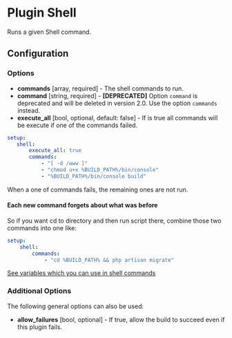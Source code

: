 Plugin Shell
============

Runs a given Shell command.

Configuration
-------------

### Options

* **commands** [array, required] - The shell commands to run.
* **command** [string, required] - **[DEPRECATED]** Option `command` is deprecated and will be deleted in version 2.0. 
Use the option `commands` instead.
* **execute_all** [bool, optional, default: false] - If is true all commands will be execute if one of the commands 
failed.

```yml
setup:
   shell:
       execute_all: true
       commands:
           - "[ -d /www ]"
           - "chmod u+x %BUILD_PATH%/bin/console"
           - "%BUILD_PATH%/bin/console build"
```

When a one of commands fails, the remaining ones are not run.

#### Each new command forgets about what was before

So if you want cd to directory and then run script there, combine those two commands into one like:

```yml
setup:
    shell:
        commands:
            - "cd %BUILD_PATH% && php artisan migrate"
```

[See variables which you can use in shell commands](../interpolation.md)

### Additional Options

The following general options can also be used:

* **allow_failures** [bool, optional] - If true, allow the build to succeed even if this plugin fails.
